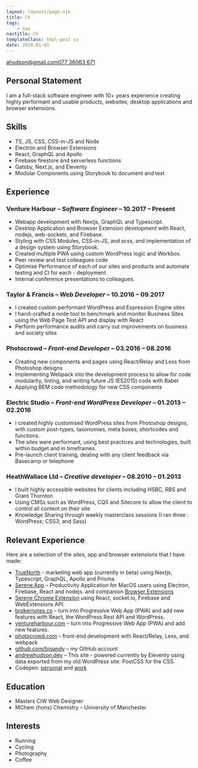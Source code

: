 ```yaml
---
layout: layouts/page.njk
title: CV
tags:
    - nav
navtitle: CV
templateClass: tmpl-post cv
date: 2018-01-01
---
```


<div class="contact"><a href="mailto:ahudson@gmail.com">ahudson@gmail.com</a><a href="tel:07736063671" class="tel">077 36063 671</a></div>

<h2 id="personal-statement">Personal Statement</h2>

<p>I am a full-stack software engineer with 10+ years experience creating highly performant and usable products, websites, desktop applications and browser extensions.</p>

<h2 id="skills">Skills</h2>

<ul class="grid p-grid--halfs">
	<li>TS, JS, CSS, CSS-in-JS and Node</li>
	<li>Electron and Browser Extensions</li>
	<li>React, GraphQL and Apollo</li>
	<li>Firebase firestore and serverless functions</li>
	<li>Gatsby, Next.js, and Eleventy</li>
	<li>Modular Components using Storybook to document and test</li>
</ul>

<h2 id="experience">Experience</h2>

<h3>Venture Harbour – <em>Software Engineer</em> – 10.2017 – Present</h3>

-   Webapp development with Nextjs, GraphQL and Typescript.
-   Desktop Application and Browser Extension development with React, nodejs, web-sockets, and Firebase.
-   Styling with CSS Modules, CSS-in-JS, and scss, and implementation of a design system using Storybook.
-   Created multiple PWA using custom WordPress logic and Workbox.
-   Peer review and test colleagues code
-   Optimise Performance of each of our sites and products and automate testing and CI for each - deployment.
-   Internal conference presentations to colleagues.

<h3>Taylor &amp; Francis – <em>Web Developer</em> – 10.2016 – 09.2017</h3>

-   I created custom performant WordPress and Expression Engine sites
-   I hand-crafted a node tool to benchmark and monitor Business Sites using the Web Page Test API and display with React
-   Perform performance audits and carry out improvements on business and society sites

<h3>Photocrowd – <em>Front-end Developer</em> – 03.2016 – 08.2016</h3>

-   Creating new components and pages using React/Relay and Less from Photoshop designs
-   Implementing Webpack into the development process to allow for code modularity, linting, and writing future JS (ES2015) code with Babel
-   Applying BEM code methodology for new CSS components

<h3>Electric Studio – <em>Front-end WordPress Developer</em> – 01.2013 – 02.2016</h3>

-   I created highly customised WordPress sites from Photoshop designs, with custom post-types, taxonomies, meta boxes, shortcodes and functions.
-   The sites were performant, using best practices and technologies, built within budget and in timeframes.
-   Pre-launch client training, dealing with any client feedback via Basecamp or telephone

<h3>HeathWallace Ltd – <em>Creative developer</em> – 08.2010 – 01.2013</h3>

-   I built highly accessible websites for clients including HSBC, RBS and Grant Thornton
-   Using CMSs such as WordPress, CQ5 and Sitecore to allow the client to control all content on their site
-   Knowledge Sharing through weekly masterclass sessions (I ran three : WordPress; CSS3; and Sass)

<h2 id="relevant-experience">Relevant Experience</h2>

<p>Here are a selection of the sites, app and browser extensions that I have made:</p>

<ul class="cv-portfolio-list">
	<li><a href="https://truenorth.io" rel="noopener" target="_blank">TrueNorth</a> - marketing web app (currently in beta) using Nextjs, Typescript, GraphQL, Apollo and Prisma.</li>
	<li>
		<a href="https://www.sereneapp.com" rel="noopener" target="_blank">Serene App</a> – Productivity Application for MacOS users using Electron, Firebase, React and nodejs. and companion <a href="https://chrome.google.com/webstore/detail/serene-extension/nbealbhmmmaiiiddmianmjoecmipnjij" rel="noopener" target="_blank">Browser Extensions</a>
	</li>
	<li>
		<a href="https://chrome.google.com/webstore/detail/serene-extension/nbealbhmmmaiiiddmianmjoecmipnjij" rel="noopener" target="_blank">Serene Chrome Extension</a> using React, socket.io, Firebase and WebExtensions API.
	</li>
	<li>
		<a href="https://brokernotes.co" rel="noopener" target="_blank">brokernotes.co</a> – turn into Progressive Web App (PWA) and add new features with React, the WordPress Rest API and WordPress.
	</li>
	<li>
		<a href="https://www.ventureharbour.com" rel="noopener" target="_blank">ventureharbour.com</a> – turn into Progressive Web App (PWA) and add new features.
	</li>
	<li>
		<a href="https://www.photocrowd.com" rel="noopener" target="_blank">photocrowd.com</a> – front-end development with React/Relay, Less, and webpack
	</li>
	<!-- <li>
		<a href="https://electrichosting.net" rel="noopener" target="_blank">electrichosting.net</a> – WordPress site using ACF Pro so any part of the site was manageable by the client
	</li>
	<li>
		<a href="https://www.allistergodfrey.com/" rel="noopener" target="_blank">allistergodfrey.com</a> – custom responsive WordPress site with many interactive features, galleries, and css transitions
	</li>
	<li>
		<a href="https://www.ojwmanagement.com/" rel="noopener" target="_blank">ojwmanagement.com</a> – single page responsive WordPress site with flexbox, responsive images, and SVG
	</li>
	<li>
		<a href="https://blog.oup.com/" rel="noopener" target="_blank">blog.oup.com</a> – responsive WordPress blog for Oxford University Press
	</li>
	<li>
		<a href="https://www.isobelweddings.com/" rel="noopener" target="_blank">isobelweddings.com</a> – beautiful responsive Wedding Planner WordPress site
	</li>
	<li>
		<a href="https://www.epf.cc/" rel="noopener" target="_blank">epf.cc</a> – responsive single page WordPress site
	</li> -->
	<li>
		<a href="https://github.com/bigandy" rel="noopener" target="_blank">github.com/bigandy</a> – my GitHub account
	</li>
	<li>
		<a href="https://andrewhudson.dev" rel="noopener" target="_blank">andrewhudson.dev</a> – This site - powered currently by Eleventy using data exported from my old WordPress site. PostCSS for the CSS.
	</li>
	<li>
		Codepen: <a href="https://codepen.io/bigandy" rel="noopener" target="_blank">personal</a> and <a href="https://codepen.io/ventureharbour" rel="noopener" target="_blank">work</a>
	</li>
	<!-- <li>CSS Battle: <a href="https://cssbattle.dev/player/bigandy" rel="noopener" target="_blank">Profile</a> I love the challenge of re-creating an image with pure css</li> -->
</ul>

<h2 id="education">Education</h2>

<ul class="p-grid p-grid--halfs">
	<li>Masters CIW Web Designer</li>
	<li>MChem (hons) Chemistry – University of Manchester</li>
</ul>

<h2 id="interests">Interests</h2>

<ul class="p-grid p-grid--halfs">
	<li>Running</li>
	<li>Cycling</li>
	<li>Photography</li>
	<li>Coffee</li>
</ul>
